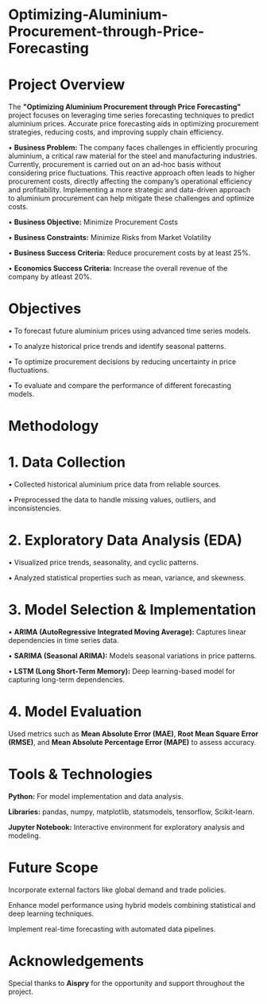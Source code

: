 # Optimizing-Aluminium-Procurement-through-Price-Forecasting

# Project Overview

The **"Optimizing Aluminium Procurement through Price Forecasting"** project focuses on leveraging time series forecasting techniques to predict aluminium prices. Accurate price forecasting aids in optimizing procurement strategies, reducing costs, and improving supply chain efficiency.

• **Business Problem:** The company faces challenges in efficiently procuring aluminium, a critical raw material for the steel and manufacturing industries. Currently, procurement is carried out on an ad-hoc basis without considering price fluctuations. This reactive approach often leads to higher procurement costs, directly affecting the company’s operational efficiency and profitability. Implementing a more strategic and data-driven approach to aluminium procurement can help mitigate these challenges and optimize costs.

• **Business Objective:** Minimize Procurement Costs

• **Business Constraints:** Minimize Risks from Market Volatility

• **Business Success Criteria:** Reduce procurement costs by at least 25%.

• **Economics Success Criteria:** Increase the overall revenue of the company by atleast 20%.

# Objectives

• To forecast future aluminium prices using advanced time series models.

• To analyze historical price trends and identify seasonal patterns.

• To optimize procurement decisions by reducing uncertainty in price fluctuations.

• To evaluate and compare the performance of different forecasting models.

# Methodology

# 1. Data Collection

• Collected historical aluminium price data from reliable sources.

• Preprocessed the data to handle missing values, outliers, and inconsistencies.

# 2. Exploratory Data Analysis (EDA)

• Visualized price trends, seasonality, and cyclic patterns.

• Analyzed statistical properties such as mean, variance, and skewness.

# 3. Model Selection & Implementation

• **ARIMA (AutoRegressive Integrated Moving Average):** Captures linear dependencies in time series data.

• **SARIMA (Seasonal ARIMA):** Models seasonal variations in price patterns.

• **LSTM (Long Short-Term Memory):** Deep learning-based model for capturing long-term dependencies.

# 4. Model Evaluation

Used metrics such as **Mean Absolute Error (MAE)**, **Root Mean Square Error (RMSE)**, and **Mean Absolute Percentage Error (MAPE)** to assess accuracy.

# Tools & Technologies

**Python:** For model implementation and data analysis.

**Libraries:** pandas, numpy, matplotlib, statsmodels, tensorflow, Scikit-learn.

**Jupyter Notebook:** Interactive environment for exploratory analysis and modeling.

# Future Scope

Incorporate external factors like global demand and trade policies.

Enhance model performance using hybrid models combining statistical and deep learning techniques.

Implement real-time forecasting with automated data pipelines.

# Acknowledgements

Special thanks to **Aispry** for the opportunity and support throughout the project.
